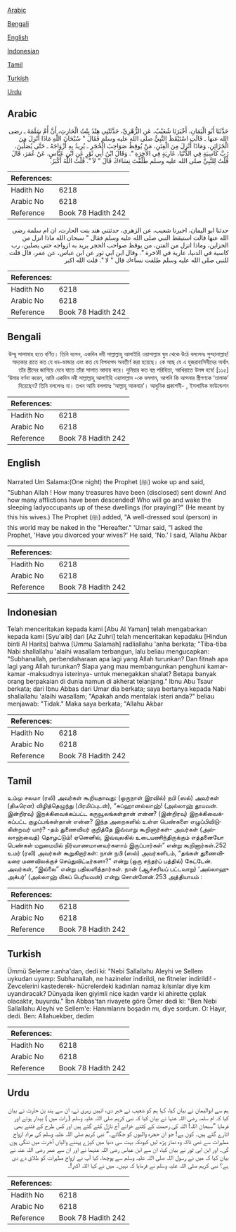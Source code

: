 [Arabic](#arabic)

[Bengali](#bengali)

[English](#english)

[Indonesian](#indonesian)

[Tamil](#tamil)

[Turkish](#turkish)

[Urdu](#urdu)

## Arabic


<div dir="rtl" lang="ar" style={{fontSize:'larger',backgroundColor:'#f8f9fa',padding:20}}>
حَدَّثَنَا أَبُو الْيَمَانِ، أَخْبَرَنَا شُعَيْبٌ، عَنِ الزُّهْرِيِّ، حَدَّثَتْنِي هِنْدُ بِنْتُ الْحَارِثِ، أَنَّ أُمَّ سَلَمَةَ ـ رضى الله عنها ـ قَالَتِ اسْتَيْقَظَ النَّبِيُّ صلى الله عليه وسلم فَقَالَ ‏"‏ سُبْحَانَ اللَّهِ مَاذَا أُنْزِلَ مِنَ الْخَزَائِنِ، وَمَاذَا أُنْزِلَ مِنَ الْفِتَنِ، مَنْ يُوقِظُ صَوَاحِبَ الْحُجَرِ ـ يُرِيدُ بِهِ أَزْوَاجَهُ ـ حَتَّى يُصَلِّينَ، رُبَّ كَاسِيَةٍ فِي الدُّنْيَا، عَارِيَةٍ فِي الآخِرَةِ ‏"‏‏.‏ وَقَالَ ابْنُ أَبِي ثَوْرٍ عَنِ ابْنِ عَبَّاسٍ، عَنْ عُمَرَ، قَالَ قُلْتُ لِلنَّبِيِّ صلى الله عليه وسلم طَلَّقْتَ نِسَاءَكَ قَالَ ‏"‏ لاَ ‏"‏‏.‏ قُلْتُ اللَّهُ أَكْبَرُ‏.‏
</div>
<div style={{backgroundColor:'#f8f9fa',padding:20, marginBottom: 10}}><table> <thead> <tr> <th>References:</th> <th></th> </tr> </thead> <tbody><tr><td>Hadith No</td><td>6218</td></tr><tr><td>Arabic No</td><td>6218</td></tr><tr><td>Reference</td><td>Book 78 Hadith 242</td></tr></tbody></table></div>


<div dir="rtl" lang="ar" style={{fontSize:'larger',backgroundColor:'#f8f9fa',padding:20}}>
حدثنا ابو اليمان، اخبرنا شعيب، عن الزهري، حدثتني هند بنت الحارث، ان ام سلمة رضى الله عنها قالت استيقظ النبي صلى الله عليه وسلم فقال " سبحان الله ماذا انزل من الخزاين، وماذا انزل من الفتن، من يوقظ صواحب الحجر يريد به ازواجه حتى يصلين، رب كاسية في الدنيا، عارية في الاخرة ". وقال ابن ابي ثور عن ابن عباس، عن عمر، قال قلت للنبي صلى الله عليه وسلم طلقت نساءك قال " لا ". قلت الله اكبر
</div>
<div style={{backgroundColor:'#f8f9fa',padding:20, marginBottom: 10}}><table> <thead> <tr> <th>References:</th> <th></th> </tr> </thead> <tbody><tr><td>Hadith No</td><td>6218</td></tr><tr><td>Arabic No</td><td>6218</td></tr><tr><td>Reference</td><td>Book 78 Hadith 242</td></tr></tbody></table></div>

## Bengali


<div dir="rtl" lang="bn" style={{fontSize:'larger',backgroundColor:'#f8f9fa',padding:20}}>
উম্মু সালামাহ হতে বর্ণিত। তিনি বলেন, একদিন নবী সাল্লাল্লাহু আলাইহি ওয়াসাল্লাম ঘুম থেকে উঠে বললেনঃ সুব্হানাল্লাহ! অদ্যকার রাতে কত যে ধন-ভান্ডার এবং কত যে বিপদাপদ অবতীর্ণ করা হয়েছে। কে আছ যে এ হুজরাবাসিনীদের অর্থাৎ তাঁর স্ত্রীদের জাগিয়ে দেবে যাতে তাঁরা সালাত আদায় করে। দুনিয়ার কত বস্ত্র পরিহিতা, আখিরাতে উলঙ্গ হবে! [১১৫] ‘উমার বর্ণনা করেন, আমি একদিন নবী সাল্লাল্লাহু আলাইহি ওয়াসাল্লাম -কে বললাম, আপনি কি আপনার স্ত্রীগণকে ‘তালাক’ দিয়েছেন? তিনি বললেনঃ না। তখন আমি বললামঃ ‘আল্লাহু আকবার’। আধুনিক প্রকাশনী- , ইসলামিক ফাউন্ডেশন
</div>
<div style={{backgroundColor:'#f8f9fa',padding:20, marginBottom: 10}}><table> <thead> <tr> <th>References:</th> <th></th> </tr> </thead> <tbody><tr><td>Hadith No</td><td>6218</td></tr><tr><td>Arabic No</td><td>6218</td></tr><tr><td>Reference</td><td>Book 78 Hadith 242</td></tr></tbody></table></div>

## English


<div dir="ltr" lang="en" style={{fontSize:'larger',backgroundColor:'#f8f9fa',padding:20}}>
Narrated Um Salama:(One night) the Prophet (ﷺ) woke up and said, "Subhan Allah ! How many treasures have been (disclosed) sent down! And how many afflictions have been descended! Who will go and wake the sleeping ladyoccupants up of these dwellings (for praying)?" (He meant by this his wives.) The Prophet (ﷺ) added, "A well-dressed soul (person) in this world may be naked in the "Hereafter." 'Umar said, "I asked the Prophet, 'Have you divorced your wives?' He said, 'No.' I said, 'Allahu Akbar
</div>
<div style={{backgroundColor:'#f8f9fa',padding:20, marginBottom: 10}}><table> <thead> <tr> <th>References:</th> <th></th> </tr> </thead> <tbody><tr><td>Hadith No</td><td>6218</td></tr><tr><td>Arabic No</td><td>6218</td></tr><tr><td>Reference</td><td>Book 78 Hadith 242</td></tr></tbody></table></div>

## Indonesian


<div dir="ltr" lang="id" style={{fontSize:'larger',backgroundColor:'#f8f9fa',padding:20}}>
Telah menceritakan kepada kami [Abu Al Yaman] telah mengabarkan kepada kami [Syu'aib] dari [Az Zuhri] telah menceritakan kepadaku [Hindun binti Al Harits] bahwa [Ummu Salamah] radliallahu 'anha berkata; "Tiba-tiba Nabi shallallahu 'alaihi wasallam terbangun, lalu beliau mengucapkan: "Subhanallah, perbendaharaan apa lagi yang Allah turunkan? Dan fitnah apa lagi yang Allah turunkan? Siapa yang mau membangunkan penghuni kamar-kamar -maksudnya isterinya- untuk menegakkan shalat? Betapa banyak orang berpakaian di dunia namun di akherat telanjang." Ibnu Abu Tsaur berkata; dari Ibnu Abbas dari Umar dia berkata; saya bertanya kepada Nabi shallallahu 'alaihi wasallam; "Apakah anda mentalak isteri anda?" beliau menjawab: "Tidak." Maka saya berkata; "Allahu Akbar
</div>
<div style={{backgroundColor:'#f8f9fa',padding:20, marginBottom: 10}}><table> <thead> <tr> <th>References:</th> <th></th> </tr> </thead> <tbody><tr><td>Hadith No</td><td>6218</td></tr><tr><td>Arabic No</td><td>6218</td></tr><tr><td>Reference</td><td>Book 78 Hadith 242</td></tr></tbody></table></div>

## Tamil


<div dir="ltr" lang="ta" style={{fontSize:'larger',backgroundColor:'#f8f9fa',padding:20}}>
உம்மு சலமா (ரலி) அவர்கள் கூறியதாவது: (ஒருநாள் இரவில்) நபி (ஸல்) அவர்கள் (திடீரென) விழித்தெழுந்து (பிரமிப்புடன்), “சுப்ஹானல்லாஹ்! (அல்லாஹ் தூயவன். இன்றிரவு) இறக்கிவைக்கப்பட்ட கருவூலங்கள்தான் என்ன? (இன்றிரவு) இறக்கிவைக்கப்பட்ட குழப்பங்கள்தான் என்ன? இந்த அறைகளில் உள்ள பெண்களை எழுப்பிவிடுகின்றவர் யார்? -தம் துணைவியர் குறித்தே இவ்வாறு கூறினார்கள்- அவர்கள் (அல்லாஹ்வைத்) தொழட்டும்! ஏனெனில், இவ்வுலகில் உடையணிந்திருக்கும் எத்தனையோ பெண்கள் மறுமையில் நிர்வாணமானவர்களாய் இருப்பார்கள்” என்று கூறினார்கள்.252 உமர் (ரலி) அவர்கள் கூறுகிறார்கள்: நான் நபி (ஸல்) அவர்களிடம், “தங்கள் துணைவியரை மணவிலக்குச் செய்துவிட்டீர்களா?” என்று (ஒரு சந்தர்ப் பத்தில்) கேட்டேன். அவர்கள், “இல்லை” என்று பதிலளித்தார்கள். நான் (ஆச்சரியப் பட்டவாறு) ‘அல்லாஹு அக்பர்’ (அல்லாஹ் மிகப் பெரியவன்) என்று சொன்னேன்.253 அத்தியாயம் :
</div>
<div style={{backgroundColor:'#f8f9fa',padding:20, marginBottom: 10}}><table> <thead> <tr> <th>References:</th> <th></th> </tr> </thead> <tbody><tr><td>Hadith No</td><td>6218</td></tr><tr><td>Arabic No</td><td>6218</td></tr><tr><td>Reference</td><td>Book 78 Hadith 242</td></tr></tbody></table></div>

## Turkish


<div dir="ltr" lang="tr" style={{fontSize:'larger',backgroundColor:'#f8f9fa',padding:20}}>
Ümmü Seleme r.anha'dan, dedi ki: "Nebi Sallallahu Aleyhi ve Sellem uykudan uyanıp: Subhanallah, ne hazineler indirildi, ne fitneler indirildi! -Zevcelerini kastederek- hücrelerdeki kadınları namaz kılsınlar diye kim uyandıracak? Dünyada iken giyimli nice kadın vardır ki ahirette çıplak olacaktır, buyurdu." İbn Abbas'tan rivayete göre Ömer dedi ki: "Ben Nebi Sallallahu Aleyhi ve Sellem'e: Hanımlarını boşadın mı, diye sordum. O: Hayır, dedi. Ben: Allahuekber, dedim
</div>
<div style={{backgroundColor:'#f8f9fa',padding:20, marginBottom: 10}}><table> <thead> <tr> <th>References:</th> <th></th> </tr> </thead> <tbody><tr><td>Hadith No</td><td>6218</td></tr><tr><td>Arabic No</td><td>6218</td></tr><tr><td>Reference</td><td>Book 78 Hadith 242</td></tr></tbody></table></div>

## Urdu


<div dir="rtl" lang="ur" style={{fontSize:'larger',backgroundColor:'#f8f9fa',padding:20}}>
ہم سے ابوالیمان نے بیان کیا، کہا ہم کو شعیب نے خبر دی، انہیں زہری نے، ان سے ہند بن حارث نے بیان کیا کہ ام سلمہ رضی اللہ عنہا نے بیان کیا کہ نبی کریم صلی اللہ علیہ وسلم ( رات میں ) بیدار ہوئے اور فرمایا ”سبحان اللہ! اللہ کی رحمت کے کتنے خزانے آج نازل کئے گئے ہیں اور کس طرح کے فتنے بھی اتارے گئے ہیں۔ کون ہے! جو ان حجرہ والیوں کو جگائے۔“ نبی کریم صلی اللہ علیہ وسلم کی مراد ازواج مطہرات سے تھی تاکہ وہ نماز پڑھ لیں کیونکہ بہت سی دنیا میں کپڑے پہننے والیاں آخرت میں ننگی ہوں گی۔ اور ابن ابی ثور نے بیان کیا، ان سے ابن عباس رضی اللہ عنہما نے اور ان سے عمر رضی اللہ عنہ نے بیان کیا کہ میں نے رسول اللہ صلی اللہ علیہ وسلم سے پوچھا، کیا آپ نے ازواج مطہرات کو طلاق دے دی ہے؟ نبی کریم صلی اللہ علیہ وسلم نے فرمایا کہ نہیں۔ میں نے کہا اللہ اکبر!۔
</div>
<div style={{backgroundColor:'#f8f9fa',padding:20, marginBottom: 10}}><table> <thead> <tr> <th>References:</th> <th></th> </tr> </thead> <tbody><tr><td>Hadith No</td><td>6218</td></tr><tr><td>Arabic No</td><td>6218</td></tr><tr><td>Reference</td><td>Book 78 Hadith 242</td></tr></tbody></table></div>
